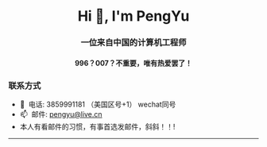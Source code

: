 <h1 align="center">Hi 👋, I'm PengYu</h1>
<h3 align="center">一位来自中国的计算机工程师</h3>
<h4 align="center">996？007？不重要，唯有热爱罢了！</h4>

### 联系方式

- 💬&nbsp;&nbsp;电话: 3859991181 （美国区号+1） wechat同号
- 📫&nbsp;&nbsp;邮件: pengyu@live.cn
- 本人有看邮件的习惯，有事首选发邮件，斜斜！！!

---
